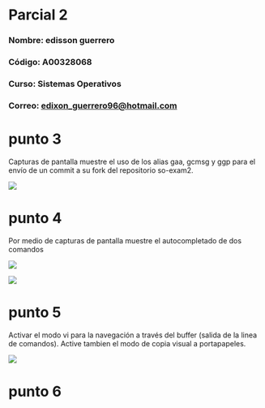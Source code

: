 # Parcial 2

### **Nombre:** edisson guerrero
### **Código:** A00328068
### **Curso:** Sistemas Operativos
### **Correo:** edixon_guerrero96@hotmail.com


# punto 3
Capturas de pantalla muestre el uso de los alias gaa, gcmsg y ggp para el envío de un commit a su fork del repositorio so-exam2.

![][1]

# punto 4
Por medio de capturas de pantalla muestre el autocompletado de dos comandos

![][2]

![][3]

# punto 5
Activar el modo vi para la navegación a través del buffer (salida de la linea de comandos). Active tambien el modo de copia visual a portapapeles.

![][4]

# punto 6


[1]:images/Captura1.PNG
[2]:images/Captura2.PNG
[3]:images/Captura3.PNG
[4]:images/Captura9.PNG
